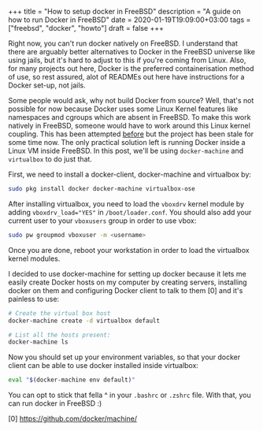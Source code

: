 +++
title = "How to setup docker in FreeBSD"
description = "A guide on how to run Docker in FreeBSD"
date = 2020-01-19T19:09:00+03:00
tags = ["freebsd", "docker", "howto"]
draft = false
+++

Right now, you can't run docker natively on FreeBSD. I understand that there are
arguably better alternatives to Docker in the FreeBSD universe like using jails,
but it's hard to adjust to this if you're coming from Linux. Also, for many
projects out here, Docker is the preferred containerisation method of use, so
rest assured, alot of READMEs out here have instructions for a Docker set-up,
not jails.

Some people would ask, why not build Docker from source? Well, that's not
possible for now because Docker uses some Linux Kernel features like namespaces
and cgroups which are absent in FreeBSD. To make this work natively in FreeBSD,
someone would have to work around this Linux kernel coupling. This has been
attempted [before](https://www.freshports.org/sysutils/docker-freebsd/) but the project has been stale for some time now. The only
practical solution left is running Docker inside a Linux VM inside FreeBSD. In
this post, we'll be using `docker-machine` and `virtualbox` to do just that.

First, we need to install a docker-client, docker-machine and virtualbox by:

```bash
sudo pkg install docker docker-machine virtualbox-ose
```

After installing virtualbox, you need to load the `vboxdrv` kernel module by
adding `vboxdrv_load="YES"` in `/boot/loader.conf`. You should also add your
current user to your `vboxusers` group in order to use vbox:

```bash
sudo pw groupmod vboxuser -m <username>
```

Once you are done, reboot your workstation in order to load the virtualbox
kernel modules.

I decided to use docker-machine for setting up docker because it lets me easily
create Docker hosts on my computer by creating servers, installing docker on
them and configuring Docker client to talk to them [0] and it's painless to use:

```bash
# Create the virtual box host
docker-machine create -d virtualbox default

# List all the hosts present:
docker-machine ls
```

Now you should set up your environment variables, so that your docker client can
be able to use docker installed inside virtualbox:

```bash
eval "$(docker-machine env default)"
```

You can opt to stick that fella ^ in your `.bashrc` or `.zshrc` file. With that,
you can run docker in FreeBSD :)

[0] <https://github.com/docker/machine/>
